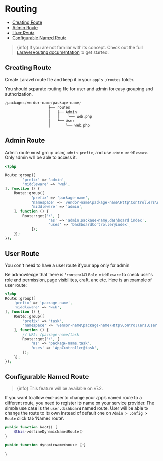 # Routing

  - [Creating Route](#Creating-Route)
  - [Admin Route](#Admin-Route) 
  - [User Route](#User-Route)
  - [Configurable Named Route](#Configurable-Named-Route) 

> {info} If you are not familiar with its concept. Check out the full [Laravel Routing documentation](https://laravel.com/docs/master/routing) to get started. 

<a name="Creating-Route"></a>
## Creating Route

Create Laravel route file and keep it in your `app’s /routes` folder. 

You should separate routing file for user and admin for easy grouping and authorization. 

```php
/packages/vendor-name/package-name/
                    ├── routes
                    │   ├── Admin
                    │   │    └── web.php
                    │   └── User
                    │       └── web.php
```
<a name="Admin-Route"></a>
## Admin Route 

Admin route must group using `admin prefix`, and use `admin middleware`. Only admin will be able to access it. 

```php
<?php

Route::group([
        'prefix' => 'admin',
        'middleware' => 'web',
], function () {
    Route::group([
            'prefix' => 'package-name',
            'namespace' => 'vendor-name\package-name\Http\Controllers\Admin',
            'middleware' => 'admin',
    ], function () {
        Route::get('/', [
                    'as' => 'admin.package-name.dashboard.index',
                    'uses' => 'DashboardController@index',
            ]);
    });
});
```
<a name="User-Route"></a>
 ## User Route 

You don't need to have a user route if your app only for admin. 

Be acknowledge that there is `FrontendACLRole middleware` to check user's role and permission, page visibilites, draft, and etc. Here is an example of user route:

```php
<?php
Route::group([
    'prefix' => 'package-name',
    'middleware' => 'web',
], function () {
    Route::group([
        'prefix' => 'task',
        'namespace' => 'vendor-name\package-name\Http\Controllers\User',
    ], function () {
        // URI: /package-name/task
        Route::get('/', [
            'as' => 'package-name.task',
            'uses' => 'AppController@task',
        ]);
    });
});
```
<a name="Configurable-Named-Route"></a>
## Configurable Named Route

> {info} This feature will be available on v7.2.

If you want to allow end-user to change your app’s named route to a different route, you need to register its name on your service provider. The simple use case is the `user.dashboard` named route. User will be able to change the route to its own instead of default one on `Admin > Config > Route` click tab ‘Named route‘. 

```php
public function boot() { 
    $this->defineDynamicNamedRoute()  
} 

public function dynamicNamedRoute (){ 
    
} 
```
